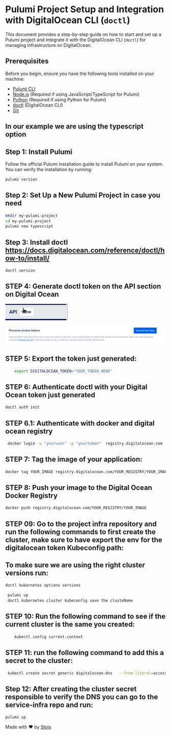 # Pulumi Project Setup and Integration with DigitalOcean CLI (`doctl`)

This document provides a step-by-step guide on how to start and set up a Pulumi project and integrate it with the DigitalOcean CLI (`doctl`) for managing infrastructure on DigitalOcean.

## Prerequisites

Before you begin, ensure you have the following tools installed on your machine:

- [Pulumi CLI](https://www.pulumi.com/docs/get-started/install/)
- [Node.js](https://nodejs.org/) (Required if using JavaScript/TypeScript for Pulumi)
- [Python](https://www.python.org/downloads/) (Required if using Python for Pulumi)
- [doctl](https://docs.digitalocean.com/reference/doctl/how-to/install/) (DigitalOcean CLI)
- [Git](https://git-scm.com/downloads)


## In our example we are using the typescript option

## Step 1: Install Pulumi

Follow the official Pulumi installation guide to install Pulumi on your system. You can verify the installation by running:

```bash
pulumi version

```
## Step 2: Set Up a New Pulumi Project in case you need

```bash
mkdir my-pulumi-project
cd my-pulumi-project
pulumi new typescript
```
## Step 3: Install doctl https://docs.digitalocean.com/reference/doctl/how-to/install/


```bash
doctl version
```

## STEP 4: Generate doctl token on the API section on Digital Ocean
![alt text](image-1.png)

![alt text](image-2.png)

## STEP 5: Export the token just generated:

```bash
    export DIGITALOCEAN_TOKEN="YOUR_TOKEN_HERE"
```

## STEP 6: Authenticate doctl with your Digital Ocean token just generated

```bash
doctl auth init
```
## STEP 6.1: Authenticate with docker and digital ocean registry

```bash
 docker login -u "youruser" -p "yourtoken"  registry.digitalocean.com
```
## STEP 7: Tag the image of your application:
```bash
docker tag YOUR_IMAGE registry.digitalocean.com/YOUR_REGISTRY/YOUR_IMAGE
```

## STEP 8: Push your image to the Digital Ocean Docker Registry

```bash
docker push registry.digitalocean.com/YOUR_REGISTRY/YOUR_IMAGE
```

## STEP 09: Go to the project infra repository  and run the following commands to first create the cluster, make sure to have export the env for the digitalocean token Kubeconfig path:

## To make sure we are using the right cluster versions run:
```bash
doctl kubernetes options versions
```

```bash
 pulumi up
 doctl kubernetes cluster kubeconfig save the clusteName
```
## STEP 10:  Run the following command to see if the current cluster is the same you created:

```bash
    kubectl config current-context
```

## STEP 11: run the following command to add this a secret to the cluster:

```bash
 kubectl create secret generic digitalocean-dns   --from-literal=access-token="yourtoken"  --namespace default
 ```

## Step 12: After creating the cluster secret responsible to verify the DNS you can go to the service-infra repo and run:

```bash
pulumi up
```

Made with ❤️ by [Stoix](https://stoix.cloud/)
